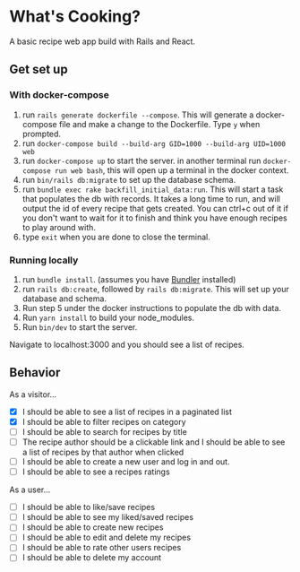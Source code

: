 # What's Cooking? 

A basic recipe web app build with Rails and React.

## Get set up

### With docker-compose

1. run `rails generate dockerfile --compose`. This will generate a docker-compose file and make a change to the Dockerfile. Type `y` when prompted.
2. run `docker-compose build --build-arg GID=1000 --build-arg UID=1000 web`
3. run `docker-compose up` to start the server. in another terminal run `docker-compose run web bash`, this will open up a terminal in the docker context. 
4. run `bin/rails db:migrate` to set up the database schema.
5. run `bundle exec rake backfill_initial_data:run`. This will start a task that populates the db with records. It takes a long time to run, and will output the id of every recipe that gets created. You can ctrl+c out of it if you don't want to wait for it to finish and think you have enough recipes to play around with.
6. type  `exit` when you are done to close the terminal.

### Running locally

1. run `bundle install`. (assumes you have [Bundler](https://bundler.io/guides/getting_started.html) installed)
2. run `rails db:create`, followed by `rails db:migrate`. This will set up your database and schema. 
3. Run step 5 under the docker instructions to populate the db with data.
3. Run `yarn install` to build your node_modules.
4. Run `bin/dev` to start the server.

Navigate to localhost:3000 and you should see a list of recipes. 

## Behavior

As a visitor...

- [x] I should be able to see a list of recipes in a paginated list
- [x] I should be able to filter recipes on category
- [ ] I should be able to search for recipes by title
- [ ] The recipe author should be a clickable link and I should be able to see a list of recipes by that author when clicked
- [ ] I should be able to create a new user and log in and out.
- [ ] I should be able to see a recipes ratings

As a user...
- [ ] I should be able to like/save recipes
- [ ] I should be able to see my liked/saved recipes
- [ ] I should be able to create new recipes
- [ ] I should be able to edit and delete my recipes
- [ ] I should be able to rate other users recipes
- [ ] I should be able to delete my account
